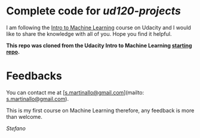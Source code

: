 Complete code for _ud120-projects_
==================================

I am following the [Intro to Machine Learning](https://classroom.udacity.com/courses/ud120)
course on Udacity and I would like to share the knowledge with all of you. Hope you find it helpful.

**This repo was cloned from the Udacity Intro to Machine Learning [starting repo](https://github.com/udacity/ud120-projects.git).**

Feedbacks
=========

You can contact me at [s.martinallo@gmail.com](mailto: s.martinallo@gmail.com).

This is my first course on Machine Learning therefore, any feedback is more than welcome.

_Stefano_
